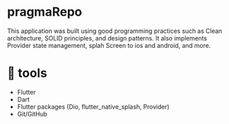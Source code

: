 # pragmaRepo

This application was built using good programming practices such as Clean architecture, SOLID principles, and design patterns. It also implements Provider state management, splah Screen to ios and android, and more.

# 🔧 tools
- Flutter
- Dart
- Flutter packages (Dio, flutter_native_splash, Provider)
- Git/GitHub
